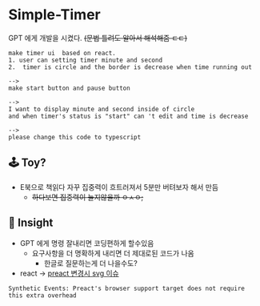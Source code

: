 # Simple-Timer

GPT 에게 개발을 시켰다. ~~(문법 틀려도 알아서 해석해줌 ㄷㄷ)~~
```
make timer ui  based on react.
1. user can setting timer minute and second
2.  timer is circle and the border is decrease when time running out

-->
make start button and pause button

-->
I want to display minute and second inside of circle
and when timer's status is "start" can 't edit and time is decrease

-->
please change this code to typescript
```

## 🕹 Toy?


 * E북으로 책읽다 자꾸 집중력이 흐트러져서 5분만 버텨보자 해서 만듬
   *  ~~하다보면 집중력이 늘지않을까 ㅇㅅㅇ;~~


## 🌱 Insight

* GPT 에게 명령 잘내리면 코딩편하게 할수있음
  * 요구사항을 더 명확하게 내리면 더 제대로된 코드가 나옴
    * 한글로 질문하는게 더 나을수도?
* react -> [preact 변경시 svg 이슈](https://preactjs.com/guide/v8/differences-to-react/)
``` 
Synthetic Events: Preact's browser support target does not require this extra overhead
``` 